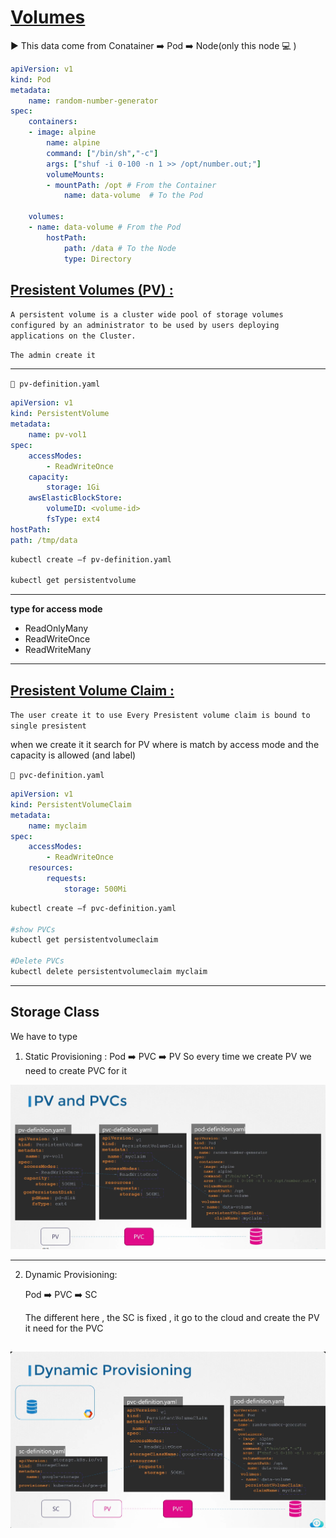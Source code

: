 # [Volumes](https://kubernetes.io/docs/concepts/storage/volumes/) 

▶️ This data come from Conatainer ➡️ Pod ➡️ Node(only this node 💻 )

```yaml
apiVersion: v1
kind: Pod
metadata:
    name: random-number-generator
spec:
	containers:
	- image: alpine
		name: alpine
		command: ["/bin/sh","-c"]
		args: ["shuf -i 0-100 -n 1 >> /opt/number.out;"]
		volumeMounts:
		- mountPath: /opt # From the Container 
			name: data-volume  # To the Pod

	volumes:
	- name: data-volume # From the Pod
		hostPath:
			path: /data # To the Node
			type: Directory
```

## [Presistent Volumes (PV) :](https://kubernetes.io/docs/concepts/storage/persistent-volumes/)
``
 A persistent volume is a cluster wide pool of storage volumes configured by an administrator to be used by users deploying applications on the Cluster. 
``

``
 The admin create it 
``



---
`📁 pv-definition.yaml`
```yml
apiVersion: v1
kind: PersistentVolume
metadata:
	name: pv-vol1
spec: 
	accessModes:
		- ReadWriteOnce
	capacity:
		storage: 1Gi
	awsElasticBlockStore:
		volumeID: <volume-id>
		fsType: ext4
hostPath:
path: /tmp/data

```
```sh
kubectl create –f pv-definition.yaml

kubectl get persistentvolume
```
 
---
**type for access mode**
- ReadOnlyMany
- ReadWriteOnce
- ReadWriteMany
---
## [Presistent Volume Claim :](https://kubernetes.io/docs/concepts/storage/persistent-volumes/)
`The user create it to use
Every Presistent volume claim is bound to single presistent
`

when we create it 
it search for PV where is match by access mode and the capacity is allowed (and label)

`📁 pvc-definition.yaml`

```yml
apiVersion: v1
kind: PersistentVolumeClaim
metadata:
	name: myclaim
spec:
	accessModes:
		- ReadWriteOnce
	resources:
		requests:
			storage: 500Mi
```
```sh
kubectl create –f pvc-definition.yaml

#show PVCs
kubectl get persistentvolumeclaim

#Delete PVCs
kubectl delete persistentvolumeclaim myclaim
```
---
## Storage Class

We have to type 
1. Static Provisioning : 
   Pod ➡️ PVC ➡️ PV 
	 So every time we create PV we need to create PVC for it 

![pv](../pic/PV.png)

---
2. Dynamic Provisioning:
   
   Pod ➡️ PVC ➡️ SC

	 The different here , the SC is fixed , it go to the cloud and create the PV it need for the PVC

![pv](../pic/SC.png)
---
